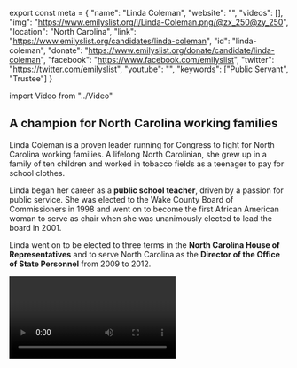 export const meta = {
  "name": "Linda Coleman",
  "website": "",
  "videos": [],
  "img": "https://www.emilyslist.org/i/Linda-Coleman.png/@zx_250@zy_250",
  "location": "North Carolina",
  "link": "https://www.emilyslist.org/candidates/linda-coleman",
  "id": "linda-coleman",
  "donate": "https://www.emilyslist.org/donate/candidate/linda-coleman",
  "facebook": "https://www.facebook.com/emilyslist",
  "twitter": "https://twitter.com/emilyslist",
  "youtube": "",
  "keywords": ["Public Servant", "Trustee"]
}

import Video from "../Video"

## A champion for North Carolina working families

Linda Coleman is a proven leader running for Congress to fight for North Carolina working families. A lifelong North Carolinian, she grew up in a family of ten children and worked in tobacco fields as a teenager to pay for school clothes.

Linda began her career as a **public school teacher**, driven by a passion for public service. She was elected to the Wake County Board of Commissioners in 1998 and went on to become the first African American woman to serve as chair when she was unanimously elected to lead the board in 2001.

Linda went on to be elected to three terms in the **North Carolina House of Representatives** and to serve North Carolina as the **Director of the Office of State Personnel** from 2009 to 2012.

<Video id="7bmzY99lEiw" />

She currently serves as a _trustee of Wake Technical Community College_ and is a powerful advocate for all North Carolina students and families. Linda is the proud mother of two children and grandmother of two.


## A fierce advocate for expanding economic opportunity

Linda is running to expand economic opportunity for North Carolina working families and to help create good-paying jobs that make communities thrive. The challenges she and her family faced early in her life inspired her to fight for all North Carolinians to have the opportunity to make better lives for themselves. As an educator, Linda is dedicated to increasing access to quality public education and expanding opportunities for North Carolinians to develop the professional skills they need to succeed in tomorrow’s economy. She is a tireless champion for expanding access to quality health care. At a time when Republicans are desperate to undo the progress we’ve worked so hard to make, Linda is committed to fighting back and moving North Carolina forward for working families.

## An opportunity to flip a seat from red to blue and take back the House

Linda is challenging Republican George Holding, a vulnerable incumbent who has been working to advance the GOP’s agenda that hurts the working families he was elected to serve. Holding has voted to repeal the Affordable Care Act and to defund Planned Parenthood, and has avoided facing the North Carolina families he represents in person at town hall meetings. Linda has what it takes to hold him accountable and win in November. Let’s show this champion for working families our full support and help her flip this seat — and let’s take back the House.
